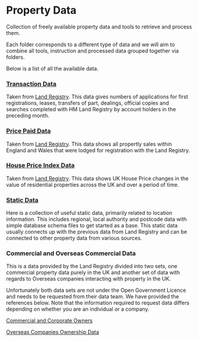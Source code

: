 # Property Data
Collection of freely available property data and tools to retrieve and process them.

Each folder corresponds to a different type of data and we will aim to combine all tools, instruction and processed data grouped together via folders.

Below is a list of all the available data.

### [Transaction Data](transaction-data)

Taken from [Land Registry](https://www.gov.uk/guidance/hm-land-registry-transaction-data). This data gives numbers of applications for first registrations, leases, transfers of part, dealings, official copies and searches completed with HM Land Registry by account holders in the preceding month.

### [Price Paid Data](price-paid-data)

Taken from [Land Registry](https://www.gov.uk/government/statistical-data-sets/price-paid-data-downloads). This data shows all propertly sales within England and Wales that were lodged for registration with the Land Registry.

### [House Price Index Data](hpi-data)

Taken from [Land Registry](https://www.gov.uk/government/publications/hm-land-registry-data/public-data). This data shows UK House Price changes in the value of residential properties across the UK and over a period of time.

### [Static Data](static-data)

Here is a collection of useful static data, primarily related to location information. This includes regional, local authority and postcode data with simple database schema files to get started as a base. This static data usually connects up with the previous data from Land Registry and can be connected to other property data from various sources.

### Commercial and Overseas Commercial Data

This is a data provided by the Land Registry divided into two sets, one commercial property data purely in the UK and another set of data with regards to Overseas companies interacting with property in the UK.

Unfortunately both data sets are not under the Open Government Licence and needs to be requested from their data team. We have provided the references below. Note that the information required to request data differs depending on whether you are an individual or a company.

[Commercial and Corporate Owners](https://www.gov.uk/guidance/hm-land-registry-commercial-and-corporate-ownership-data)

[Overseas Companies Ownership Data](https://www.gov.uk/government/publications/overseas-companies-ownership-data-technical-specification/overseas-companies-ownership-data-technical-specification)